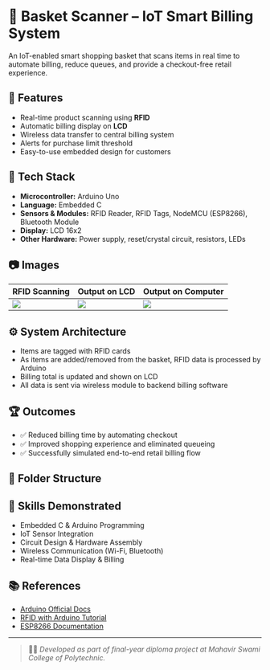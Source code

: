 # 🛒 Basket Scanner – IoT Smart Billing System

An IoT-enabled smart shopping basket that scans items in real time to automate billing, reduce queues, and provide a checkout-free retail experience.

## 🔧 Features

- Real-time product scanning using **RFID**
- Automatic billing display on **LCD**
- Wireless data transfer to central billing system
- Alerts for purchase limit threshold
- Easy-to-use embedded design for customers

## 🚀 Tech Stack

- **Microcontroller:** Arduino Uno
- **Language:** Embedded C
- **Sensors & Modules:** RFID Reader, RFID Tags, NodeMCU (ESP8266), Bluetooth Module
- **Display:** LCD 16x2
- **Other Hardware:** Power supply, reset/crystal circuit, resistors, LEDs

## 📷 Images

| RFID Scanning | Output on LCD | Output on Computer |
|---------------|---------------|---------------------|
| ![](assets/rfid-scan.jpg) | ![](assets/lcd-output.jpg) | ![](assets/computer-output.jpg) |

## ⚙️ System Architecture

- Items are tagged with RFID cards
- As items are added/removed from the basket, RFID data is processed by Arduino
- Billing total is updated and shown on LCD
- All data is sent via wireless module to backend billing software

## 🏆 Outcomes

- ✅ Reduced billing time by automating checkout
- ✅ Improved shopping experience and eliminated queueing
- ✅ Successfully simulated end-to-end retail billing flow

## 📁 Folder Structure




## 🧠 Skills Demonstrated

- Embedded C & Arduino Programming
- IoT Sensor Integration
- Circuit Design & Hardware Assembly
- Wireless Communication (Wi-Fi, Bluetooth)
- Real-time Data Display & Billing

## 📚 References

- [Arduino Official Docs](https://www.arduino.cc/)
- [RFID with Arduino Tutorial](https://circuitdigest.com/microcontroller-projects/rfid-interfacing-with-arduino)
- [ESP8266 Documentation](https://www.espressif.com/en/products/socs/esp8266)

---
> 👨‍💻 *Developed as part of final-year diploma project at Mahavir Swami College of Polytechnic.*
